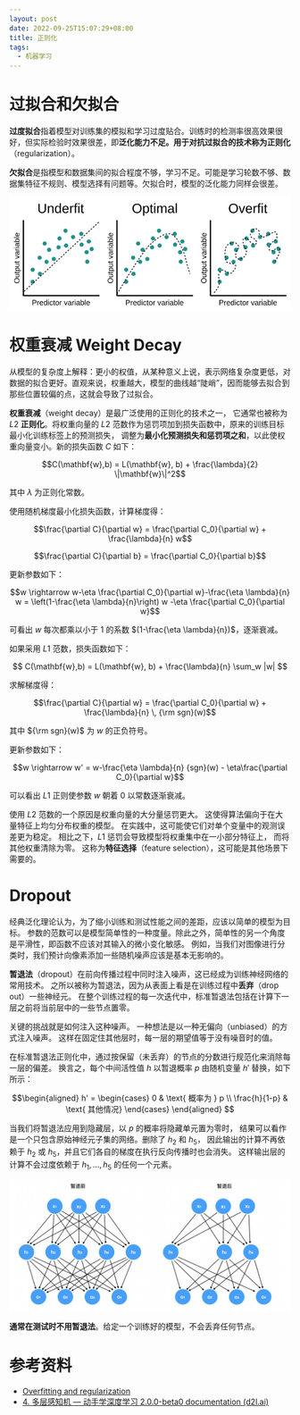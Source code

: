 ```yaml
---
layout: post
date: 2022-09-25T15:07:29+08:00
title: 正则化
tags: 
  - 机器学习
---
```

<head>
    <script src="https://cdn.mathjax.org/mathjax/latest/MathJax.js?config=TeX-AMS-MML_HTMLorMML" type="text/javascript"></script>
    <script type="text/x-mathjax-config">
        MathJax.Hub.Config({
            tex2jax: {
            skipTags: ['script', 'noscript', 'style', 'textarea', 'pre'],
            inlineMath: [['$','$']]
            }
        });
    </script>
</head>

# 过拟合和欠拟合

**过度拟合**指着模型对训练集的模拟和学习过度贴合。训练时的检测率很高效果很好，但实际检验时效果很差，即**泛化能力不足。**用于对抗过拟合的技术称为**正则化**（regularization）。

**欠拟合**是指模型和数据集间的拟合程度不够，学习不足。可能是学习轮数不够、数据集特征不规则、模型选择有问题等。欠拟合时，模型的泛化能力同样会很差。

<img src="/assets/images/ml-intro-6/illustration-1.png" width="600" alt="" title="图片来自网络"/>

# 权重衰减 Weight Decay

从模型的复杂度上解释：更小的权值，从某种意义上说，表示网络复杂度更低，对数据的拟合更好。直观来说，权重越大，模型的曲线越“陡峭”，因而能够去拟合到那些位置较偏的点，这就会导致了过拟合。

**权重衰减**（weight decay）是最广泛使用的正则化的技术之一， 它通常也被称为 $L2$ **正则化**。将权重向量的 $L2$ 范数作为惩罚项加到损失函数中，原来的训练目标最小化训练标签上的预测损失， 调整为**最小化预测损失和惩罚项之和**，以此使权重向量变小。新的损失函数 $C$ 如下：

$$C(\mathbf{w},b) = L(\mathbf{w}, b) + \frac{\lambda}{2} \|\mathbf{w}\|^2$$

其中 $\lambda$ 为正则化常数。

使用随机梯度最小化损失函数，计算梯度得：

$$\frac{\partial C}{\partial w} = \frac{\partial C_0}{\partial w} + \frac{\lambda}{n} w$$

$$\frac{\partial C}{\partial b} =  \frac{\partial C_0}{\partial b}$$

更新参数如下：
                                     
$$w  \rightarrow  w-\eta \frac{\partial C_0}{\partial w}-\frac{\eta \lambda}{n} w  
   =  \left(1-\frac{\eta \lambda}{n}\right) w -\eta \frac{\partial
    C_0}{\partial w}$$

可看出 $w$  每次都乘以小于 1 的系数 $(1-\frac{\eta \lambda}{n})$，逐渐衰减。

如果采用 $L1$ 范数，损失函数如下：

$$ C(\mathbf{w},b) = L(\mathbf{w}, b) +  \frac{\lambda}{n} \sum_w |w| $$

求解梯度得：

$$\frac{\partial C}{\partial w} = \frac{\partial C_0}{\partial w} + \frac{\lambda}{n} \, {\rm sgn}(w)$$

其中 ${\rm sgn}(w)$ 为 $w$  的正负符号。

更新参数如下：

$$w \rightarrow w' = w-\frac{\eta \lambda}{n} {sgn}(w) - \eta\frac{\partial C_0}{\partial w}$$

可以看出 $L1$ 正则使参数 $w$ 朝着 0 以常数逐渐衰减。   

使用 $L2$ 范数的一个原因是权重向量的大分量惩罚更大。 这使得算法偏向于在大量特征上均匀分布权重的模型。 在实践中，这可能使它们对单个变量中的观测误差更为稳定。 相比之下，$L1$ 惩罚会导致模型将权重集中在一小部分特征上， 而将其他权重清除为零。 这称为**特征选择**（feature selection），这可能是其他场景下需要的。

# Dropout

经典泛化理论认为，为了缩小训练和测试性能之间的差距，应该以简单的模型为目标。 参数的范数可以是模型简单性的一种度量。除此之外，简单性的另一个角度是平滑性，即函数不应该对其输入的微小变化敏感。 例如，当我们对图像进行分类时，我们预计向像素添加一些随机噪声应该是基本无影响的。

**暂退法**（dropout）在前向传播过程中同时注入噪声，这已经成为训练神经网络的常用技术。 之所以被称为暂退法，因为从表面上看是在训练过程中**丢弃**（drop out）一些神经元。 在整个训练过程的每一次迭代中，标准暂退法包括在计算下一层之前将当前层中的一些节点置零。

关键的挑战就是如何注入这种噪声。 一种想法是以一种无偏向（unbiased）的方式注入噪声。 这样在固定住其他层时，每一层的期望值等于没有噪音时的值。

在标准暂退法正则化中，通过按保留（未丢弃）的节点的分数进行规范化来消除每一层的偏差。 换言之，每个中间活性值 $h$  以暂退概率 $p$  由随机变量 $h'$ 替换，如下所示：

$$\begin{aligned}
h' =
\begin{cases}
    0 & \text{ 概率为 } p \\
    \frac{h}{1-p} & \text{ 其他情况}
\end{cases}
\end{aligned}
$$

当我们将暂退法应用到隐藏层，以 $p$ 的概率将隐藏单元置为零时， 结果可以看作是一个只包含原始神经元子集的网络。删除了 $h_2$ 和 $h_5$， 因此输出的计算不再依赖于 $h_2$ 或 $h_5$，并且它们各自的梯度在执行反向传播时也会消失。 这样输出层的计算不会过度依赖于 $h_1, \ldots, h_5$ 的任何一个元素。

<img src="/assets/images/ml-intro-6/illustration-2.png" width="600"/>

**通常在测试时不用暂退法**。给定一个训练好的模型，不会丢弃任何节点。

# 参考资料

- [Overfitting and regularization](http://neuralnetworksanddeeplearning.com/chap3.html#overfitting_and_regularization)
- [4. 多层感知机 — 动手学深度学习 2.0.0-beta0 documentation (d2l.ai)](http://zh.d2l.ai/chapter_multilayer-perceptrons/index.html)

